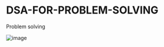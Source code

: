 # DSA-FOR-PROBLEM-SOLVING
Problem solving 
 
![image](https://github.com/user-attachments/assets/d741c2f5-46e4-41cd-8cb3-2f62b1cff280)

